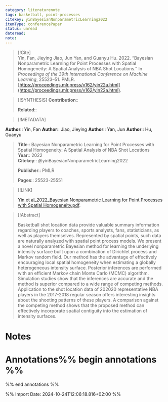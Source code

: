 ```yaml
---
category: literaturenote
tags: basketball, point-processes
citekey: yinBayesianNonparametricLearning2022
itemType: conferencePaper
status: unread  
dateread:  
note: 
---
```


> [!Cite]  
> Yin, Fan, Jieying Jiao, Jun Yan, and Guanyu Hu. 2022. “Bayesian Nonparametric Learning for Point Processes with Spatial Homogeneity: A Spatial Analysis of NBA Shot Locations.” In _Proceedings of the 39th International Conference on Machine Learning_, 25523–51. PMLR. [https://proceedings.mlr.press/v162/yin22a.html](https://proceedings.mlr.press/v162/yin22a.html).

> [!SYNTHESIS] 
>**Contribution**::
>
>**Related**:: 
>

> [!METADATA]  
>
**Author**:: Yin, Fan
**Author**:: Jiao, Jieying
**Author**:: Yan, Jun
**Author**:: Hu, Guanyu<br>
> **Title**:: Bayesian Nonparametric Learning for Point Processes with Spatial Homogeneity: A Spatial Analysis of NBA Shot Locations    
> **Year**:: 2022     
> **Citekey**:: @yinBayesianNonparametricLearning2022    
>    
>    
>     
>    
>**Publisher**:: PMLR    
>     
> **Pages**:: 25523-25551    
>    
>

> [!LINK] 
>
> [Yin et al_2022_Bayesian Nonparametric Learning for Point Processes with Spatial Homogeneity.pdf](file:///Users/steven/Library/Mobile%20Documents/com~apple~CloudDocs/Zotero/bibliography/PMLR/2022/Yin%20et%20al_2022_Bayesian%20Nonparametric%20Learning%20for%20Point%20Processes%20with%20Spatial%20Homogeneity.pdf).

>[!Abstract]
>
>Basketball shot location data provide valuable summary information regarding players to coaches, sports analysts, fans, statisticians, as well as players themselves. Represented by spatial points, such data are naturally analyzed with spatial point process models. We present a novel nonparametric Bayesian method for learning the underlying intensity surface built upon a combination of Dirichlet process and Markov random field. Our method has the advantage of effectively encouraging local spatial homogeneity when estimating a globally heterogeneous intensity surface. Posterior inferences are performed with an efficient Markov chain Monte Carlo (MCMC) algorithm. Simulation studies show that the inferences are accurate and the method is superior compared to a wide range of competing methods. Application to the shot location data of 202020 representative NBA players in the 2017-2018 regular season offers interesting insights about the shooting patterns of these players. A comparison against the competing method shows that the proposed method can effectively incorporate spatial contiguity into the estimation of intensity surfaces.
>>


# Notes<br>
# Annotations%% begin annotations %%  
 
  
%% end annotations %%

%% Import Date: 2024-10-24T12:06:18.816+02:00 %%
